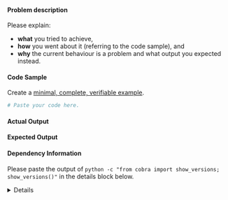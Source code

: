 #### Problem description

Please explain:
* **what** you tried to achieve,
* **how** you went about it (referring to the code sample), and
* **why** the current behaviour is a problem and what output
  you expected instead.

#### Code Sample

Create a [minimal, complete, verifiable example](https://stackoverflow.com/help/mcve).

```python
# Paste your code here.

```

#### Actual Output

#### Expected Output

#### Dependency Information

Please paste the output of `python -c "from cobra import show_versions;
show_versions()"` in the details block below.

<details>

[Paste output here.]

</details>
